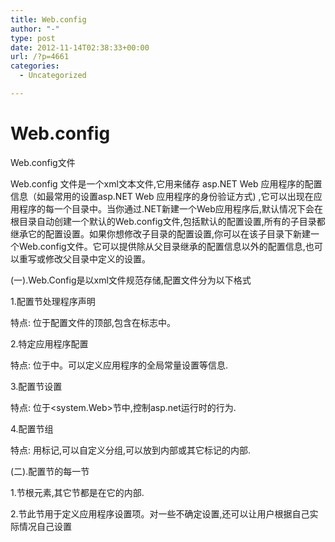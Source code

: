 ```yaml
---
title: ﻿Web.config
author: "-"
type: post
date: 2012-11-14T02:38:33+00:00
url: /?p=4661
categories:
  - Uncategorized

---
```

# ﻿Web.config
Web.config文件
  
Web.config 文件是一个xml文本文件,它用来储存 asp.NET Web 应用程序的配置信息（如最常用的设置asp.NET Web 应用程序的身份验证方式) ,它可以出现在应用程序的每一个目录中。当你通过.NET新建一个Web应用程序后,默认情况下会在根目录自动创建一个默认的Web.config文件,包括默认的配置设置,所有的子目录都继承它的配置设置。如果你想修改子目录的配置设置,你可以在该子目录下新建一个Web.config文件。它可以提供除从父目录继承的配置信息以外的配置信息,也可以重写或修改父目录中定义的设置。
  
(一).Web.Config是以xml文件规范存储,配置文件分为以下格式
  
1.配置节处理程序声明
  
特点: 位于配置文件的顶部,包含在<configSections>标志中。
  
2.特定应用程序配置
  
特点: 位于中。可以定义应用程序的全局常量设置等信息.
  
3.配置节设置
  
特点: 位于<system.Web>节中,控制asp.net运行时的行为.
  
4.配置节组
  
特点: 用<sectionGroup>标记,可以自定义分组,可以放到<configSections>内部或其它<sectionGroup>标记的内部.
  
(二).配置节的每一节
  
1.<configuration>节根元素,其它节都是在它的内部.
  
2.节此节用于定义应用程序设置项。对一些不确定设置,还可以让用户根据自己实际情况自己设置